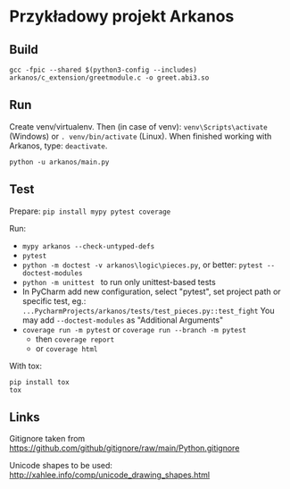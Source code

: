 Przykładowy projekt Arkanos
===========================

Build
-----

```commandline
gcc -fpic --shared $(python3-config --includes) arkanos/c_extension/greetmodule.c -o greet.abi3.so
```

Run
---

Create venv/virtualenv. Then (in case of venv):
`venv\Scripts\activate` (Windows) or `. venv/bin/activate` (Linux). When finished working with Arkanos, type: `deactivate`.

`python -u arkanos/main.py`

Test
----
Prepare:
`pip install mypy pytest coverage`

Run:
- `mypy arkanos --check-untyped-defs`
- `pytest`
- `python -m doctest -v arkanos\logic\pieces.py`, or better: `pytest --doctest-modules`
- `python -m unittest ` to run only unittest-based tests
- In PyCharm add new configuration, select "pytest", set project path or specific test, eg.: `...PycharmProjects/arkanos/tests/test_pieces.py::test_fight`
  You may add `--doctest-modules` as "Additional Arguments" 
- `coverage run -m pytest` or `coverage run --branch -m pytest`
  - then `coverage report`
  - or `coverage html`

With tox:
```commandline
pip install tox
tox
```

Links
-----

Gitignore taken from
https://github.com/github/gitignore/raw/main/Python.gitignore

Unicode shapes to be used: http://xahlee.info/comp/unicode_drawing_shapes.html 